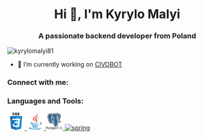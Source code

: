 <h1 align="center">Hi 👋, I'm Kyrylo Malyi</h1>
<h3 align="center">A passionate backend developer from Poland</h3>

<p align="left"> <img src="https://komarev.com/ghpvc/?username=kyrylomalyi81&label=Profile%20views&color=0e75b6&style=flat" alt="kyrylomalyi81" /> </p>

- 🔭 I’m currently working on [CIVOBOT](https://github.com/kyrylomalyi82/civobot)


<h3 align="left">Connect with me:</h3>
<p align="left">
</p>

<h3 align="left">Languages and Tools:</h3>
<p align="left"> <a href="https://www.w3schools.com/css/" target="_blank" rel="noreferrer"> <img src="https://raw.githubusercontent.com/devicons/devicon/master/icons/css3/css3-original-wordmark.svg" alt="css3" width="40" height="40"/> </a> <a href="https://www.java.com" target="_blank" rel="noreferrer"> <img src="https://raw.githubusercontent.com/devicons/devicon/master/icons/java/java-original.svg" alt="java" width="40" height="40"/> </a> <a href="https://www.postgresql.org" target="_blank" rel="noreferrer"> <img src="https://raw.githubusercontent.com/devicons/devicon/master/icons/postgresql/postgresql-original-wordmark.svg" alt="postgresql" width="40" height="40"/> </a> <a href="https://spring.io/" target="_blank" rel="noreferrer"> <img src="https://www.vectorlogo.zone/logos/springio/springio-icon.svg" alt="spring" width="40" height="40"/> </a> </p>
